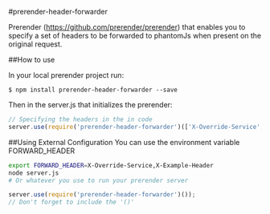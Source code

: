 #prerender-header-forwarder

Prerender (https://github.com/prerender/prerender) that enables you to specify a set of headers to be forwarded to phantomJs when present on the original request.

##How to use

In your local prerender project run:

    $ npm install prerender-header-forwarder --save
    
Then in the server.js that initializes the prerender:

```js
// Specifying the headers in the in code
server.use(require('prerender-header-forwarder')(['X-Override-Service', 'X-Example-Header']));
```

##Using External Configuration
You can use the environment variable FORWARD_HEADER

```bash
export FORWARD_HEADER=X-Override-Service,X-Example-Header
node server.js
# Or whatever you use to run your prerender server
```

```js
server.use(require('prerender-header-forwarder')());
// Don't forget to include the '()'
```
